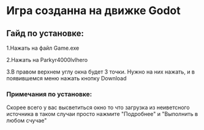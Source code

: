 # Игра созданна на движке Godot

## Гайд по установке:
1.Нажать на файл Game.exe

2.Нажать на Parkyr4000lvlhero

3.В правом верхнем углу окна будет 3 точки. Нужно на них нажать, и в появившемся меню нажать кнопку Download

### Примечания по установке:

Скорее всего у вас высветиться окно то что загрузка из неиветсного источника в таком случаи просто нажмите "Подробнее" и "Выполнить в любом счучае"

 
 
